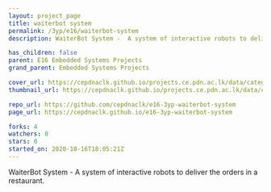 ```yaml
---
layout: project_page
title: waiterbot system
permalink: /3yp/e16/waiterbot-system
description: WaiterBot System -  A system of interactive robots to deliver the orders in a restaurant.

has_children: false
parent: E16 Embedded Systems Projects
grand_parent: Embedded Systems Projects

cover_url: https://cepdnaclk.github.io/projects.ce.pdn.ac.lk/data/categories/3yp/cover_page.jpg
thumbnail_url: https://cepdnaclk.github.io/projects.ce.pdn.ac.lk/data/categories/3yp/thumbnail.jpg

repo_url: https://github.com/cepdnaclk/e16-3yp-waiterbot-system
page_url: https://cepdnaclk.github.io/e16-3yp-waiterbot-system

forks: 4
watchers: 0
stars: 0
started_on: 2020-10-16T18:05:21Z
---
```

WaiterBot System -  A system of interactive robots to deliver the orders in a restaurant.

